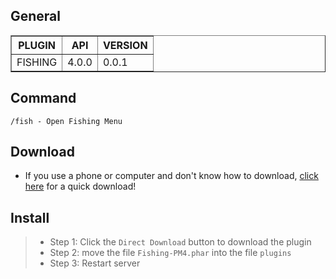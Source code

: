 ## General
<table border="1">
<tr>
<th>PLUGIN</th>
<th>API</th>
<th>VERSION</th>
</tr>
<tr>
<td>FISHING</td>
<td>4.0.0</td>
<td>0.0.1</td>
</tr>
</table>

## Command
```
/fish - Open Fishing Menu
```

## Download
- If you use a phone or computer and don't know how to download, <a href="https://github.com/Clickedtran/Fishing-PM4/archive/refs/heads/master.zip">click here</a> for a quick download!

## Install
>- Step 1: Click the `Direct Download` button to download the plugin
>- Step 2: move the file `Fishing-PM4.phar` into the file `plugins`
>- Step 3: Restart server
